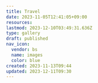```yaml
---
title: Travel
date: 2023-11-05T12:41:05+09:00
resources:
lastmod: 2023-12-10T03:49:31.636Z
type: gallery
draft: published
nav_icon:
  vendor: bs
  name: images
  color: blue
created: 2023-11-13T09:44
updated: 2023-12-11T09:30
---
```

